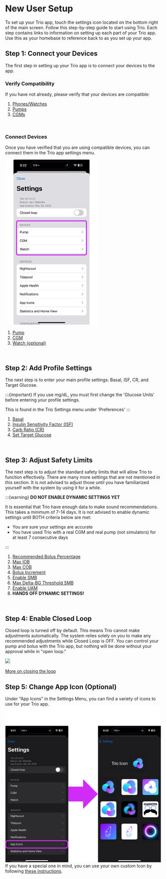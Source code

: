 # New User Setup
To set up your Trio app, touch the settings icon located on the bottom right of the main screen. Follow this step-by-step guide to start using Trio. Each step contains links to information on setting up each part of your Trio app. Use this as your homebase to reference back to as you set up your app.
<br>

## Step 1: Connect your Devices
The first step in setting up your Trio app is to connect your devices to the app. 

### Verify Compatibility
If you have not already, please verify that your devices are compatible:

 1. [Phones/Watches](../Getting-Started/iphone.md)
 2. [Pumps](../Getting-Started/pump.md)
 3. [CGMs](../settings/devices/cgm.md)
<br>

### Connect Devices
Once you have verified that you are using compatible devices, you can connect them in the Trio app settings menu.

<img src="img/DeviceMenu.png" width="300px">

 1. [Pump](./Configuration/Devices.md#pump)
 2. [CGM](./Configuration/Devices.md#cgm)
 3. [Watch (optional)](./Configuration/Devices.md#watch)
<br>

## Step 2: Add Profile Settings
The next step is to enter your main profile settings: Basal, ISF, CR, and Target Glucose.

:::{important}
If you use mg/dL, you must first change the 'Glucose Units' before entering your profile settings.

This is found in the Trio Settings menu under 'Preferences'
:::

 1. [Basal](./settings/configuration/basalprofile.md)
 2. [Insulin Sensitivity Factor (ISF)](./settings/configuration/insulinsensitivites.md)
 3. [Carb Ratio (CR)](./settings/configuration/carbratios.md)
 4. [Set Target Glucose](./settings/configuration/targetglucose.md)
<br>

## Step 3: Adjust Safety Limits
The next step is to adjust the standard safety limits that will allow Trio to function effectively. There are many more settings that are not mentioned in this section. It is not advised to adjust those until you have familiarized yourself with the system by using it for a while.

:::{warning}
<b>DO NOT ENABLE DYNAMIC SETTINGS YET</b>

It is essential that Trio have enough data to make sound recommendations. This takes a minimum of 7-14 days. It is not advised to enable dynamic settings until BOTH criteria below are met:

 - You are sure your settings are accurate
 - You have used Trio with a real CGM and real pump (not simulators) for at least 7 consecutive days

:::

 1. [Recommended Bolus Percentage](./settings/configuration/preferences/trio.md#recommended-bolus-percentage)
 2. [Max IOB](./settings/configuration/preferences/mainsettings.md#max-iob)
 3. [Max COB](./settings/configuration/preferences/mainsettings.md#max-cob)
 4. [Bolus Increment](./settings/configuration/preferences/smbsettings.md#bolus-increment)
 5. [Enable SMB](./settings/configuration/preferences/smbsettings.md)
 6. [Max Delta-BG Threshold SMB](./settings/configuration/preferences/smbsettings.md#max-delta-bg-threshold-smb)
 7. [Enable UAM](./settings/configuration/preferences/smbsettings.md#enable-uam)
 8. <b>HANDS OFF DYNAMIC SETTINGS!</b>
<br>

## Step 4: Enable Closed Loop

Closed loop is turned off by default. This means Trio cannot make adjustments automatically. The system relies solely on you to make any recommended adjustments while Closed Loop is OFF. You can control your pump and bolus with the Trio app, but nothing will be done without your approval while in "open loop."

<img src="img/Close-Loop-Video.mp4" width="300px">

[More on closing the loop](./Configuration/Configure.md)
<br>

## Step 5: Change App Icon (Optional)
Under "App Icons" in the Settings Menu, you can find a variety of icons to use for your Trio app.
<br>
<img src="img/changeAppIcon.png">
<br>
If you have a special one in mind, you can use your own custom Icon by following [these instructions](./operate/customize.md#add-custom-icon).
